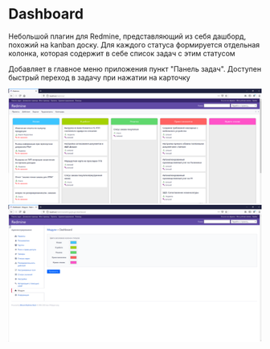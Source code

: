 # Dashboard  

Небольшой плагин для Redmine, представляющий из себя дашборд, похожий на kanban доску.
Для каждого статуса формируется отдельная колонка, которая содержит в себе список задач с этим статусом  

Добавляет в главное меню приложения пункт "Панель задач". Доступен быстрый переход в задачу при нажатии на карточку

![Alt text](/screenshots/screen1.png)
![Alt text](/screenshots/screen2.png)
